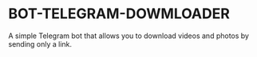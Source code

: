 # BOT-TELEGRAM-DOWMLOADER
A simple Telegram bot that allows you to download videos and photos by sending only a link.

